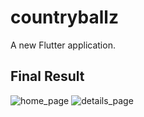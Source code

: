 # countryballz

A new Flutter application.

## Final Result
![home_page](https://img.techpowerup.org/200711/sc1.jpg)
![details_page](https://img.techpowerup.org/200711/sc2.jpg)

